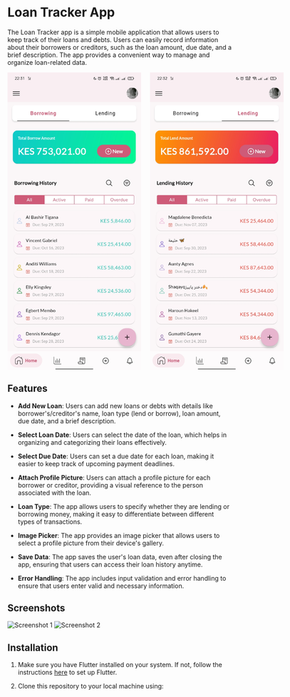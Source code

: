 # Loan Tracker App

The Loan Tracker app is a simple mobile application that allows users to keep track of their loans and debts. Users can easily record information about their borrowers or creditors, such as the loan amount, due date, and a brief description. The app provides a convenient way to manage and organize loan-related data.

<div style="display: flex; flex-direction: row;">
  <img src="assets/readme/Screenshot_2023-09-24-22-31-52-23_120ec6ad9c58cbe739baf085605c54b0.jpg" alt="App Screenshot 1" width="300" style="margin-right: 20px;" />
  <img src="assets/readme/Screenshot_2023-09-24-22-32-07-40_120ec6ad9c58cbe739baf085605c54b0.jpg" alt="App Screenshot 2" width="300" />
</div>


## Features

- **Add New Loan**: Users can add new loans or debts with details like borrower's/creditor's name, loan type (lend or borrow), loan amount, due date, and a brief description.

- **Select Loan Date**: Users can select the date of the loan, which helps in organizing and categorizing their loans effectively.

- **Select Due Date**: Users can set a due date for each loan, making it easier to keep track of upcoming payment deadlines.

- **Attach Profile Picture**: Users can attach a profile picture for each borrower or creditor, providing a visual reference to the person associated with the loan.

- **Loan Type**: The app allows users to specify whether they are lending or borrowing money, making it easy to differentiate between different types of transactions.

- **Image Picker**: The app provides an image picker that allows users to select a profile picture from their device's gallery.

- **Save Data**: The app saves the user's loan data, even after closing the app, ensuring that users can access their loan history anytime.

- **Error Handling**: The app includes input validation and error handling to ensure that users enter valid and necessary information.

## Screenshots

![Screenshot 1](/screenshots/screenshot_1.png)
![Screenshot 2](/screenshots/screenshot_2.png)

## Installation

1. Make sure you have Flutter installed on your system. If not, follow the instructions [here](https://flutter.dev/docs/get-started/install) to set up Flutter.

2. Clone this repository to your local machine using:
